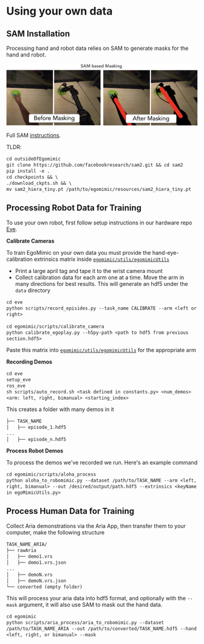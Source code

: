 # Using your own data
## SAM Installation
Processing hand and robot data relies on SAM to generate masks for the hand and robot.

![SAM](./assets/SAM_masking.png)

Full SAM [instructions](https://github.com/facebookresearch/segment-anything-2).  

TLDR:
```
cd outsideOfEgomimic
git clone https://github.com/facebookresearch/sam2.git && cd sam2
pip install -e .
cd checkpoints && \
./download_ckpts.sh && \
mv sam2_hiera_tiny.pt /path/to/egomimic/resources/sam2_hiera_tiny.pt
```

## Processing Robot Data for Training
To use your own robot, first follow setup instructions in our hardware repo [Eve](https://github.com/SimarKareer/eve).

**Calibrate Cameras**

To train EgoMimic on your own data you must provide the hand-eye-calibration extrinsics matrix inside [``egomimic/utils/egomimicUtils``](./egomimic/utils/egomimicUtils.py)
- Print a large april tag and tape it to the wrist camera mount
- Collect calibration data for each arm one at a time.  Move the arm in many directions for best results.  This will generate an hdf5 under the `data` directory
```
cd eve
python scripts/record_episides.py --task_name CALIBRATE --arm <left or right>

cd egomimic/scripts/calibrate_camera
python calibrate_egoplay.py --h5py-path <path to hdf5 from previous section.hdf5>
```
Paste this matrix into [``egomimic/utils/egomimicUtils``](./egomimic/utils/egomimicUtils.py) for the appropriate arm

**Recording Demos**

```
cd eve
setup_eve
ros_eve
sh scripts/auto_record.sh <task defined in constants.py> <num_demos> <arm: left, right, bimanual> <starting_index>
```
This creates a folder with many demos in it
```
├── TASK_NAME
│   ├── episode_1.hdf5
...
│   ├── episode_n.hdf5
```

**Process Robot Demos**

To process the demos we've recorded we run.  Here's an example command
```
cd egomimic/scripts/aloha_process
python aloha_to_robomimic.py --dataset /path/to/TASK_NAME --arm <left, right, bimanual> --out /desired/output/path.hdf5 --extrinsics <keyName in egoMimicUtils.py>
```

## Process Human Data for Training
Collect Aria demonstrations via the Aria App, then transfer them to your computer, make the following structure
```
TASK_NAME_ARIA/
├── rawAria
│   ├── demo1.vrs
│   ├── demo1.vrs.json
...
│   ├── demoN.vrs
│   ├── demoN.vrs.json
└── converted (empty folder)
```

This will process your aria data into hdf5 format, and optionally with the `--mask` argument, it will also use SAM to mask out the hand data.
```
cd egomimic
python scripts/aria_process/aria_to_robomimic.py --dataset /path/to/TASK_NAME_ARIA --out /path/to/converted/TASK_NAME.hdf5 --hand <left, right, or bimanual> --mask
```
